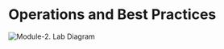 # Operations and Best Practices

![Module-2. Lab Diagram](https://github.com/henrybell/advanced-kubernetes-bootcamp/blob/master/module-2/diagrams/lab-diag.png)
